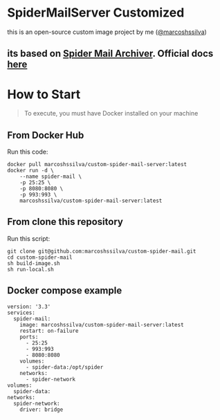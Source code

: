 # SpiderMailServer Customized
this is an open-source custom image project by me ([@marcoshssilva](https://github.com/marcoshssilva))

its based on [Spider Mail Archiver](https://spiderd.io/).
Official docs [here](https://spiderd.io/docs/index.html)
---

# How to Start

> To execute, you must have Docker installed on your machine

## From Docker Hub

Run this code:
```
docker pull marcoshssilva/custom-spider-mail-server:latest
docker run -d \
    --name spider-mail \
    -p 25:25 \
    -p 8080:8080 \
    -p 993:993 \
    marcoshssilva/custom-spider-mail-server:latest
```


## From clone this repository

Run this script:
```
git clone git@github.com:marcoshssilva/custom-spider-mail.git
cd custom-spider-mail
sh build-image.sh
sh run-local.sh
```

## Docker compose example

```
version: '3.3'
services:
  spider-mail:
    image: marcoshssilva/custom-spider-mail-server:latest
    restart: on-failure
    ports:
      - 25:25
      - 993:993
      - 8080:8080
    volumes:
      - spider-data:/opt/spider
    networks:
      - spider-network
volumes:
  spider-data:
networks:
  spider-network:
    driver: bridge
```
